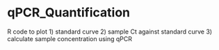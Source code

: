 # qPCR_Quantification
R code to plot 1) standard curve 2) sample Ct against standard curve 3) calculate sample concentration using qPCR
